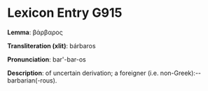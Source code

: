 # Lexicon Entry G915

**Lemma**: βάρβαρος

**Transliteration (xlit)**: bárbaros

**Pronunciation**: bar'-bar-os

**Description**:
of uncertain derivation; a foreigner (i.e. non-Greek):--barbarian(-rous).
